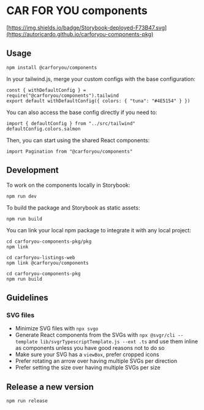 # CAR FOR YOU components

[https://img.shields.io/badge/Storybook-deployed-F73B47.svg](https://autoricardo.github.io/carforyou-components-pkg)

## Usage
```
npm install @carforyou/components
```

In your tailwind.js, merge your custom configs with the base configuration:
```
const { withDefaultConfig } = require("@carforyou/components").tailwind
export default withDefaultConfig({ colors: { "tuna": "#4E5154" } })
```

You can also access the base config directly if you need to:
```
import { defaultConfig } from "../src/tailwind"
defaultConfig.colors.salmon
```

Then, you can start using the shared React components:
```
import Pagination from "@carforyou/components"
```

## Development
To work on the components locally in Storybook:
```
npm run dev
```

To build the package and Storybook as static assets:
```
npm run build
```

You can link your local npm package to integrate it with any local project:
```
cd carforyou-components-pkg/pkg
npm link

cd carforyou-listings-web
npm link @carforyou/components

cd carforyou-components-pkg
npm run build
```

## Guidelines

### SVG files
* Minimize SVG files with `npx svgo`
* Generate React components from the SVGs with `npx @svgr/cli --template lib/svgrTypescriptTemplate.js --ext .ts` and use them inline as components unless you have good reasons not to do so
* Make sure your SVG has a `viewBox`, prefer cropped icons
* Prefer rotating an arrow over having multiple SVGs per direction
* Prefer setting the size over having multiple SVGs per size

## Release a new version
```
npm run release
```
